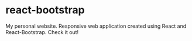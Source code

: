 # react-bootstrap
 My personal website. Responsive web application created using React and React-Bootstrap. Check it out!
